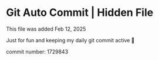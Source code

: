 # Git Auto Commit | Hidden File

This file was added Feb 12, 2025

Just for fun and keeping my daily git commit active 🤪

commit number: 1729843
